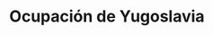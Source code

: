 ﻿---
title: "Ocupación de Yugoslavia"
permalink: periodes_960.html
layout: periode
dataInici: 1941-04-06
dataFi: 1945-05-15
sidebar: periodes
pares:
  - 350:
    title: "Frente Oriental"
    dataInici: "(1939-09-01)"
    dataFi: "(1945-05-07)"

fills:
jocsPrincipals:
  - title: "Partizan"
    bggId: 73361
    dataInici: 
    dataFi: 

jocsEscenaris:
jocsEpoca:
jocsEpocaEscenaris:
---
